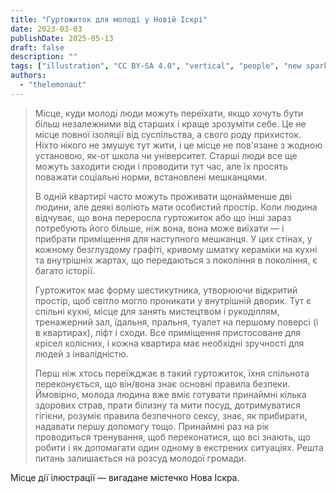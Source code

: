 ```yaml
---
title: "Гуртожиток для молоді у Новій Іскрі"
date: 2023-03-03
publishDate: 2025-05-13
draft: false
description: ""
tags: ["illustration", "CC BY-SA 4.0", "vertical", "people", "new spark"]
authors:
  - "thelemonaut"
---
```


> Місце, куди молоді люди можуть переїхати, якщо хочуть бути більш незалежними від старших і краще зрозуміти себе. Це не місце повної ізоляції від суспільства, а свого роду прихисток. Ніхто нікого не змушує тут жити, і це місце не пов'язане з жодною установою, як-от школа чи університет. Старші люди все ще можуть заходити сюди і проводити тут час, але їх просять поважати соціальні норми, встановлені мешканцями.
> 
> В одній квартирі часто можуть проживати щонайменше дві людини, але деякі воліють мати особистий простір. Коли людина відчуває, що вона переросла гуртожиток або що інші зараз потребують його більше, ніж вона, вона може виїхати — і прибрати приміщення для наступного мешканця. У цих стінах, у кожному безглуздому графіті, кривому шматку кераміки на кухні та внутрішніх жартах, що передаються з покоління в покоління, є багато історії.
> 
> Гуртожиток має форму шестикутника, утворюючи відкритий простір, щоб світло могло проникати у внутрішній дворик. Тут є спільні кухні, місце для занять мистецтвом і рукоділлям, тренажерний зал, їдальня, пральня, туалет на першому поверсі (і в квартирах), ліфт і сходи. Все приміщення пристосоване для крісел колісних, і кожна квартира має необхідні зручності для людей з інвалідністю.
> 
> Перш ніж хтось переїжджає в такий гуртожиток, їхня спільнота переконується, що він/вона знає основні правила безпеки. Ймовірно, молода людина вже вміє готувати принаймні кілька здорових страв, прати білизну та мити посуд, дотримуватися гігієни, розуміє правила безпечного сексу, знає, як прибирати, надавати першу допомогу тощо. Принаймні раз на рік проводиться тренування, щоб переконатися, що всі знають, що робити і як допомагати один одному в екстрених ситуаціях. Решта питань залишається на розсуд молодої громади.

Місце дії ілюстрації — вигадане містечко Нова Іскра.